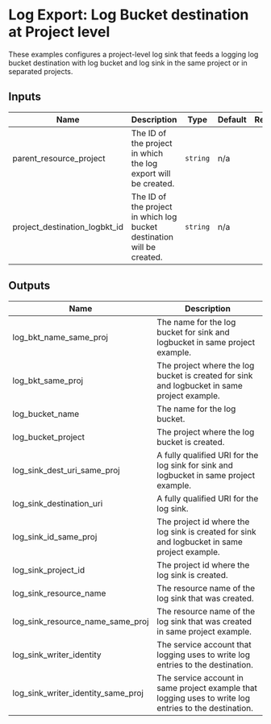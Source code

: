 # Log Export: Log Bucket destination at Project level

These examples configures a project-level log sink that feeds a logging log bucket destination with log bucket and log sink in the same project or in separated projects.

<!-- BEGINNING OF PRE-COMMIT-TERRAFORM DOCS HOOK -->
## Inputs

| Name | Description | Type | Default | Required |
|------|-------------|------|---------|:--------:|
| parent\_resource\_project | The ID of the project in which the log export will be created. | `string` | n/a | yes |
| project\_destination\_logbkt\_id | The ID of the project in which log bucket destination will be created. | `string` | n/a | yes |

## Outputs

| Name | Description |
|------|-------------|
| log\_bkt\_name\_same\_proj | The name for the log bucket for sink and logbucket in same project example. |
| log\_bkt\_same\_proj | The project where the log bucket is created for sink and logbucket in same project example. |
| log\_bucket\_name | The name for the log bucket. |
| log\_bucket\_project | The project where the log bucket is created. |
| log\_sink\_dest\_uri\_same\_proj | A fully qualified URI for the log sink for sink and logbucket in same project example. |
| log\_sink\_destination\_uri | A fully qualified URI for the log sink. |
| log\_sink\_id\_same\_proj | The project id where the log sink is created for sink and logbucket in same project example. |
| log\_sink\_project\_id | The project id where the log sink is created. |
| log\_sink\_resource\_name | The resource name of the log sink that was created. |
| log\_sink\_resource\_name\_same\_proj | The resource name of the log sink that was created in same project example. |
| log\_sink\_writer\_identity | The service account that logging uses to write log entries to the destination. |
| log\_sink\_writer\_identity\_same\_proj | The service account in same project example that logging uses to write log entries to the destination. |

<!-- END OF PRE-COMMIT-TERRAFORM DOCS HOOK -->
